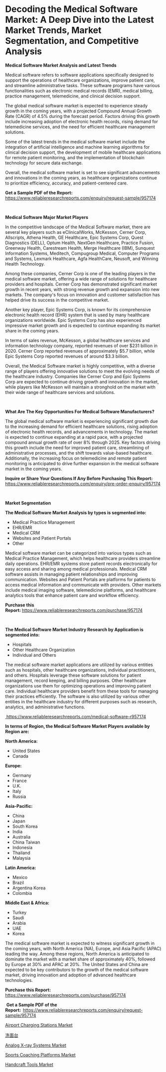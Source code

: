 <p><h1>Decoding the Medical Software Market: A Deep Dive into the Latest Market Trends, Market Segmentation, and Competitive Analysis</h1></p><p><strong>Medical Software Market Analysis and Latest Trends</strong></p>
<p><p>Medical software refers to software applications specifically designed to support the operations of healthcare organizations, improve patient care, and streamline administrative tasks. These software programs have various functionalities such as electronic medical records (EMR), medical billing, practice management, telemedicine, and clinical decision support.</p><p>The global medical software market is expected to experience steady growth in the coming years, with a projected Compound Annual Growth Rate (CAGR) of 4.5% during the forecast period. Factors driving this growth include increasing adoption of electronic health records, rising demand for telemedicine services, and the need for efficient healthcare management solutions.</p><p>Some of the latest trends in the medical software market include the integration of artificial intelligence and machine learning algorithms for clinical decision support, the development of mobile healthcare applications for remote patient monitoring, and the implementation of blockchain technology for secure data exchange.</p><p>Overall, the medical software market is set to see significant advancements and innovations in the coming years, as healthcare organizations continue to prioritize efficiency, accuracy, and patient-centered care.</p></p>
<p><strong>Get a Sample PDF of the Report:&nbsp;</strong> <a href="https://www.reliableresearchreports.com/enquiry/request-sample/957174">https://www.reliableresearchreports.com/enquiry/request-sample/957174</a></p>
<p>&nbsp;</p>
<p><strong>Medical Software Major Market Players</strong></p>
<p><p>In the competitive landscape of the Medical Software market, there are several key players such as eClinicalWorks, McKesson, Cerner Corp, Allscripts, Athena Health, GE Healthcare, Epic Systems Corp, Quest Diagnostics (DELL), Optum Health, NextGen Healthcare, Practice Fusion, Greenway Health, Carestream Health, Merge Healthcare (IBM), Sunquest Information Systems, Meditech, Compugroup Medical, Computer Programs and Systems, Lexmark Healthcare, Agfa HealthCare, Neusoft, and Winning Health Technology.</p><p>Among these companies, Cerner Corp is one of the leading players in the medical software market, offering a wide range of solutions for healthcare providers and hospitals. Cerner Corp has demonstrated significant market growth in recent years, with strong revenue growth and expansion into new markets. The company's focus on innovation and customer satisfaction has helped drive its success in the competitive market.</p><p>Another key player, Epic Systems Corp, is known for its comprehensive electronic health record (EHR) system that is used by many healthcare organizations worldwide. Epic Systems Corp has also experienced impressive market growth and is expected to continue expanding its market share in the coming years.</p><p>In terms of sales revenue, McKesson, a global healthcare services and information technology company, reported revenues of over $231 billion in 2020. Cerner Corp reported revenues of approximately $5.7 billion, while Epic Systems Corp reported revenues of around $3.3 billion.</p><p>Overall, the Medical Software market is highly competitive, with a diverse range of players offering innovative solutions to meet the evolving needs of the healthcare industry. Companies like Cerner Corp and Epic Systems Corp are expected to continue driving growth and innovation in the market, while players like McKesson will maintain a stronghold on the market with their wide range of healthcare services and solutions.</p></p>
<p>&nbsp;</p>
<p><strong>What Are The Key Opportunities For Medical Software Manufacturers?</strong></p>
<p><p>The global medical software market is experiencing significant growth due to the increasing demand for efficient healthcare solutions, rising adoption of electronic health records, and advancements in technology. The market is expected to continue expanding at a rapid pace, with a projected compound annual growth rate of over 8% through 2025. Key factors driving this growth include the need for improved patient care, streamlining of administrative processes, and the shift towards value-based healthcare. Additionally, the increasing focus on telemedicine and remote patient monitoring is anticipated to drive further expansion in the medical software market in the coming years.</p></p>
<p><strong>Inquire or Share Your Questions If Any Before Purchasing This Report:</strong> <a href="https://www.reliableresearchreports.com/enquiry/pre-order-enquiry/957174">https://www.reliableresearchreports.com/enquiry/pre-order-enquiry/957174</a></p>
<p>&nbsp;</p>
<p><strong>Market Segmentation</strong></p>
<p><strong>The Medical Software Market Analysis by types is segmented into:</strong></p>
<p><ul><li>Medical Practice Management</li><li>EHR/EMR</li><li>Medical CRM</li><li>Websites and Patient Portals</li><li>Other</li></ul></p>
<p><p>Medical software market can be categorized into various types such as Medical Practice Management, which helps healthcare providers streamline daily operations. EHR/EMR systems store patient records electronically for easy access and sharing among medical professionals. Medical CRM software assists in managing patient relationships and improving communication. Websites and Patient Portals are platforms for patients to access medical information and communicate with providers. Other markets include medical imaging software, telemedicine platforms, and healthcare analytics tools that enhance patient care and workflow efficiency.</p></p>
<p><strong>Purchase this Report:&nbsp;</strong><a href="https://www.reliableresearchreports.com/purchase/957174">https://www.reliableresearchreports.com/purchase/957174</a></p>
<p>&nbsp;</p>
<p><strong>The Medical Software Market Industry Research by Application is segmented into:</strong></p>
<p><ul><li>Hospitals</li><li>Other Healthcare Organization</li><li>Individual and Others</li></ul></p>
<p><p>The medical software market applications are utilized by various entities such as hospitals, other healthcare organizations, individual practitioners, and others. Hospitals leverage these software solutions for patient management, record keeping, and billing purposes. Other healthcare organizations use them for optimizing operations and improving patient care. Individual healthcare providers benefit from these tools for managing their practices efficiently. The software is also utilized by various other entities in the healthcare industry for different purposes such as research, analytics, and administrative functions.</p></p>
<p><a href="https://www.reliableresearchreports.com/medical-software-r957174">&nbsp;https://www.reliableresearchreports.com/medical-software-r957174</a></p>
<p><strong>In terms of Region, the Medical Software Market Players available by Region are:</strong></p>
<p>
    <p> <strong> North America: </strong>
        <ul>
            <li>United States</li>
            <li>Canada</li>
        </ul>
        </p> 
    <p> <strong> Europe: </strong>
        <ul>
            <li>Germany</li>
            <li>France</li>
            <li>U.K.</li>
            <li>Italy</li>
            <li>Russia</li>
        </ul>
        </p> 
    <p> <strong> Asia-Pacific: </strong>
        <ul>
            <li>China</li>
            <li>Japan</li>
            <li>South Korea</li>
            <li>India</li>
            <li>Australia</li>
            <li>China Taiwan</li>
            <li>Indonesia</li>
            <li>Thailand</li>
            <li>Malaysia</li>
        </ul>
        </p> 
    <p> <strong> Latin America: </strong>
        <ul>
            <li>Mexico</li>
            <li>Brazil</li>
            <li>Argentina Korea</li>
            <li>Colombia</li>
        </ul>
        </p> 
    <p> <strong> Middle East & Africa: </strong>
        <ul>
            <li>Turkey</li>
            <li>Saudi</li>
            <li>Arabia</li>
            <li>UAE</li>
            <li>Korea</li>
        </ul>
    </p>
    </p>
<p><p>The medical software market is expected to witness significant growth in the coming years, with North America (NA), Europe, and Asia Pacific (APAC) leading the way. Among these regions, North America is anticipated to dominate the market with a market share of approximately 40%, followed by Europe at 30% and APAC at 20%. The United States and China are expected to be key contributors to the growth of the medical software market, driving innovation and adoption of advanced healthcare technologies.</p></p>
<p><strong>Purchase this Report: </strong><a href="https://www.reliableresearchreports.com/purchase/957174">https://www.reliableresearchreports.com/purchase/957174</a></p>
<p>&nbsp;<strong>Get a Sample PDF of the Report:&nbsp;&nbsp;</strong><a href="https://www.reliableresearchreports.com/enquiry/request-sample/957174">https://www.reliableresearchreports.com/enquiry/request-sample/957174</a></p>
<p><strong></strong></p>
<p><p><a href="https://github.com/dimitrishawkinswaynenp91rgz/Market-Research-Report-List-2/blob/main/airport-charging-stations-market.md">Airport Charging Stations Market</a></p><p><a href="https://github.com/CarlieShields/Market-Research-Report-List-1/blob/main/916109211122.md">洗面台</a></p><p><a href="https://www.linkedin.com/pulse/global-analog-x-ray-systems-market-types-applications-major-hb5xe">Analog X-ray Systems Market</a></p><p><a href="https://github.com/gladysalidde/Market-Research-Report-List-1/blob/main/sports-coaching-platforms-market.md">Sports Coaching Platforms Market</a></p><p><a href="https://issuu.com/reportprime-2/docs/handcraft-tools-market-size-2030.pptx">Handcraft Tools Market</a></p></p>